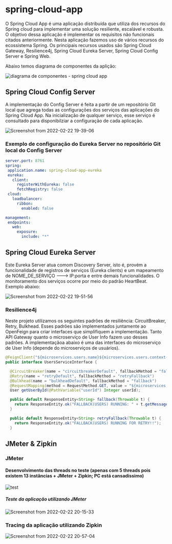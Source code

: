 # spring-cloud-app

O Spring Cloud App é uma aplicação distribuída que utiliza dos recursos do Spring cloud para implementar uma solução resiliente, escalável e robusta. O objetivo dessa aplicação é implementar os requisitos não funcionais citados anteriormente. Nesta aplicação fazemos uso de vários recursos do ecossistema Spring. Os principais recursos usados são Spring Cloud Gateway, Resilience4j, Spring Cloud Eureka Server, Spring Cloud Config Server e Spring Web.

Abaixo temos diagrama de componentes da aplição:

![diagrama de componentes - spring cloud app](https://user-images.githubusercontent.com/52352222/155230401-658e3025-0083-4819-b323-116362e34f4d.png)

## Spring Cloud Config Server
 A implementação do Config Server é feita a partir de um repositório Git local que agrega todas as configurações dos serviços das aplicações do Spring Cloud App. Na inicialização de qualquer serviço, esse serviço é consultado para disponibilziar a configuração de cada aplicação.

 ![Screenshot from 2022-02-22 19-39-06](https://user-images.githubusercontent.com/52352222/155231559-a1331ef0-9475-47d4-8b82-ddbb67e6d88f.png)
 
 ### Exemplo de configuração do Eureka Server no repositório Git local do Config Server
 ```yaml
 server.port: 8761
spring:
  application.name: spring-cloud-app-eureka
  eureka:
    client:
      registerWithEureka: false
      fetchRegistry: false
  cloud:
    loadbalancer:
      ribbon:
        enabled: false

management:
  endpoints:
    web:
      exposure:
        include: "*"
 ```
## Spring Cloud Eureka Server
   Este Eureka Server atua comom Discovery Server, isto é, provém a funcionalidade de registros de serviços (Eureka clients) e um mapeamento de NOME_DE_SERVIÇO ---> IP:porta e entre demais funcionalidades. O monitoramento dos serviços ocorre por meio do padrão HeartBeat. Exemplo abaixo:
   
   ![Screenshot from 2022-02-22 19-51-56](https://user-images.githubusercontent.com/52352222/155233520-b73775cc-5ed9-4e62-9032-ffe21f249e49.png)

### Resilience4j
  Neste projeto utilizamos os seguintes padrões de resiliência: CircuitBreaker, Retry, Bulkhead. Esses padrões são implementados juntamente ao OpenFeign para criar interfaces que simplifiquem a implementação. Tanto API Gateway quanto o microserviço de User Info fazem uso desses padrões. A implementaçãoa abaixo é uma das interfaces do microserviço de User Info (depende do microserviços de usuários).
  
```Java
@FeignClient("${microservices.users.name}${microservices.users.context-path}")
public interface UsersServiceInterface {

  @CircuitBreaker(name = "circuitbreakerDefault", fallbackMethod = "fallback")
  @Retry(name = "retryDefault", fallbackMethod = "retryFallback")
  @Bulkhead(name = "bulkheadDefault", fallbackMethod = "fallback")
  @RequestMapping(method = RequestMethod.GET, value = "${microservices.users.endpoint}/{userId}", consumes = "application/json")
  User getUserById(@PathVariable("userId") Integer userId);

  public default ResponseEntity<String> fallback(Throwable t) {
    return ResponseEntity.ok("FALLBACK(USERS) RUNNING: " + t.getMessage());
  }

  public default ResponseEntity<String> retryFallback(Throwable t) {
    return ResponseEntity.ok("FALLBACK(USERS) RUNNING FOR RETRY!!");
  }
```

## JMeter & Zipkin
  ### JMeter
  #### Desenvolvimento das threads no teste (apenas com 5 threads pois existem 13 instâncias  + JMeter + Zipkin; PC está cansadíssimo)
  ![test](https://user-images.githubusercontent.com/52352222/155240132-f70bcf77-e24b-4a67-b8d8-60ce4b3119b9.png)
  
  ##### Teste da aplicação utilizando JMeter 
  ![Screenshot from 2022-02-22 20-15-33](https://user-images.githubusercontent.com/52352222/155240011-613b5fce-e41e-46c0-936b-edabf28df493.png)
  
  ### Tracing da aplicação utilizando Zipkin
  ![Screenshot from 2022-02-22 20-57-04](https://user-images.githubusercontent.com/52352222/155240023-90a1ad56-0513-4595-97be-2824db44c17a.png)
